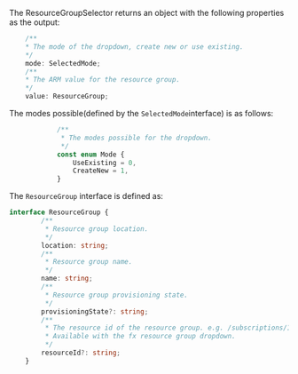 The ResourceGroupSelector returns an object with the following properties as the output:

```typescript
    /**
    * The mode of the dropdown, create new or use existing.
    */
    mode: SelectedMode;
    /**
    * The ARM value for the resource group.
    */
    value: ResourceGroup;
```

The modes possible(defined by the <code>SelectedMode</code>interface) is as follows:
```typescript
            /**
             * The modes possible for the dropdown.
             */
            const enum Mode {
                UseExisting = 0,
                CreateNew = 1,
            }
```

The <code>ResourceGroup</code> interface is defined as:
```typescript
interface ResourceGroup {
        /**
         * Resource group location.
         */
        location: string;
        /**
         * Resource group name.
         */
        name: string;
        /**
         * Resource group provisioning state.
         */
        provisioningState?: string;
        /**
         * The resource id of the resource group. e.g. /subscriptions/123/resourceGroups/${this.name}
         * Available with the fx resource group dropdown.
         */
        resourceId?: string;
    }
```
